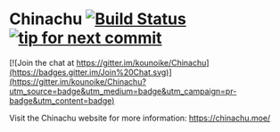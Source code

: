 Chinachu [![Build Status](https://secure.travis-ci.org/kanreisa/Chinachu.png)](http://travis-ci.org/kanreisa/Chinachu) [![tip for next commit](http://tip4commit.com/projects/689.svg)](http://tip4commit.com/projects/689)
========

[![Join the chat at https://gitter.im/kounoike/Chinachu](https://badges.gitter.im/Join%20Chat.svg)](https://gitter.im/kounoike/Chinachu?utm_source=badge&utm_medium=badge&utm_campaign=pr-badge&utm_content=badge)

Visit the Chinachu website for more information: <https://chinachu.moe/>
